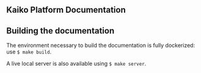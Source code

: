 ## Kaiko Platform Documentation

## Building the documentation

The environment necessary to build the documentation is fully dockerized: use `$ make build`.

A live local server is also available using `$ make server`.
